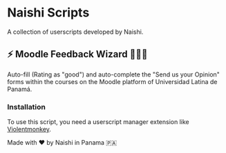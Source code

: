 # Naishi Scripts

A collection of userscripts developed by Naishi.

## ⚡️ Moodle Feedback Wizard 🧙🏼‍♂️

Auto-fill (Rating as "good") and auto-complete the "Send us your Opinion" forms within the courses on the Moodle platform of Universidad Latina de Panamá.

### Installation

To use this script, you need a userscript manager extension like [Violentmonkey](https://violentmonkey.github.io/).

Made with ❤️ by Naishi in Panama 🇵🇦
